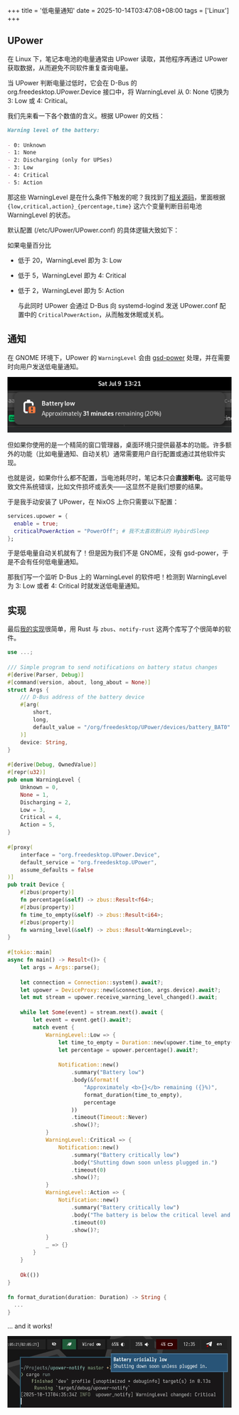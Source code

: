 +++
title = '低电量通知'
date = 2025-10-14T03:47:08+08:00
tags = ['Linux']
+++

## UPower

在 Linux 下，笔记本电池的电量通常由 UPower 读取，其他程序再通过 UPower 获取数据，从而避免不同软件重复查询电量。

当 UPower 判断电量过低时，它会在 D-Bus 的 org.freedesktop.UPower.Device 接口中，将 WarningLevel 从 0: None 切换为 3: Low 或 4: Critical。

我们先来看一下各个数值的含义。根据 UPower 的文档：

```markdown
Warning level of the battery:

- 0: Unknown
- 1: None
- 2: Discharging (only for UPSes)
- 3: Low
- 4: Critical
- 5: Action
```

那这些 WarningLevel 是在什么条件下触发的呢？我找到了[相关源码](https://gitlab.freedesktop.org/upower/upower/-/blob/master/src/up-daemon.c#L765)，里面根据 `{low,critical,action}_{percentage,time}` 这六个变量判断目前电池 WarningLevel 的状态。

默认配置 (/etc/UPower/UPower.conf) 的具体逻辑大致如下：

如果电量百分比

- 低于 20，WarningLevel 即为 3: Low
- 低于 5，WarningLevel 即为 4: Critical
- 低于 2，WarningLevel 即为 5: Action

  与此同时 UPower 会通过 D-Bus 向 systemd-logind 发送 UPower.conf 配置中的 `CriticalPowerAction`，从而触发休眠或关机。

## 通知

在 GNOME 环境下，UPower 的 `WarningLevel` 会由 [gsd-power](https://gitlab.gnome.org/GNOME/gnome-settings-daemon/-/tree/main/plugins/power?ref_type=heads) 处理，并在需要时向用户发送低电量通知。

<!-- https://www.reddit.com/r/gnome/comments/vv7s38/low_battery_notification_cannot_be_dismissed/ -->

![图片来自 Reddit u/benjaminnyc](./gsd-power.png)

但如果你使用的是一个精简的窗口管理器，桌面环境只提供最基本的功能。许多额外的功能（比如电量通知、自动关机）通常需要用户自行配置或通过其他软件实现。

也就是说，如果你什么都不配置，当电池耗尽时，笔记本只会**直接断电**。这可能导致文件系统错误，比如文件损坏或丢失——这显然不是我们想要的结果。

于是我手动安装了 UPower，在 NixOS 上你只需要以下配置：

```nix
services.upower = {
  enable = true;
  criticalPowerAction = "PowerOff"; # 我不太喜欢默认的 HybirdSleep
};
```

于是低电量自动关机就有了！但是因为我们不是 GNOME，没有 gsd-power，于是不会有任何低电量通知。

那我们写一个监听 D-Bus 上的 WarningLevel 的软件吧！检测到 WarningLevel 为 3: Low 或者 4: Critical 时就发送低电量通知。

## 实现

最后[我的实现](https://github.com/Guanran928/upower-notify)很简单，用 Rust 与 `zbus`、`notify-rust` 这两个库写了个很简单的软件。

```rust
use ...;

/// Simple program to send notifications on battery status changes
#[derive(Parser, Debug)]
#[command(version, about, long_about = None)]
struct Args {
    /// D-Bus address of the battery device
    #[arg(
        short,
        long,
        default_value = "/org/freedesktop/UPower/devices/battery_BAT0"
    )]
    device: String,
}

#[derive(Debug, OwnedValue)]
#[repr(u32)]
pub enum WarningLevel {
    Unknown = 0,
    None = 1,
    Discharging = 2,
    Low = 3,
    Critical = 4,
    Action = 5,
}

#[proxy(
    interface = "org.freedesktop.UPower.Device",
    default_service = "org.freedesktop.UPower",
    assume_defaults = false
)]
pub trait Device {
    #[zbus(property)]
    fn percentage(&self) -> zbus::Result<f64>;
    #[zbus(property)]
    fn time_to_empty(&self) -> zbus::Result<i64>;
    #[zbus(property)]
    fn warning_level(&self) -> zbus::Result<WarningLevel>;
}

#[tokio::main]
async fn main() -> Result<()> {
    let args = Args::parse();

    let connection = Connection::system().await?;
    let upower = DeviceProxy::new(&connection, args.device).await?;
    let mut stream = upower.receive_warning_level_changed().await;

    while let Some(event) = stream.next().await {
        let event = event.get().await?;
        match event {
            WarningLevel::Low => {
                let time_to_empty = Duration::new(upower.time_to_empty().await? as u64, 0);
                let percentage = upower.percentage().await?;

                Notification::new()
                    .summary("Battery low")
                    .body(&format!(
                        "Approximately <b>{}</b> remaining ({}%)",
                        format_duration(time_to_empty),
                        percentage
                    ))
                    .timeout(Timeout::Never)
                    .show()?;
            }
            WarningLevel::Critical => {
                Notification::new()
                    .summary("Battery critically low")
                    .body("Shutting down soon unless plugged in.")
                    .timeout(0)
                    .show()?;
            }
            WarningLevel::Action => {
                Notification::new()
                    .summary("Battery critically low")
                    .body("The battery is below the critical level and this computer is about to shutdown.")
                    .timeout(0)
                    .show()?;
            }
            _ => {}
        }
    }

    Ok(())
}

fn format_duration(duration: Duration) -> String {
  ...
}
```

... and it works!

![upower-notify](./upower-notify.jpg)
